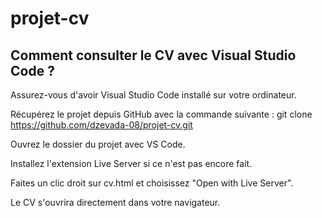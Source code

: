 # projet-cv

## Comment consulter le CV avec Visual Studio Code ? 

Assurez-vous d'avoir Visual Studio Code installé sur votre ordinateur.

Récupérez le projet depuis GitHub avec la commande suivante : git clone https://github.com/dzevada-08/projet-cv.git

Ouvrez le dossier du projet avec VS Code.

Installez l'extension Live Server si ce n'est pas encore fait.

Faites un clic droit sur cv.html et choisissez "Open with Live Server".

Le CV s'ouvrira directement dans votre navigateur.


